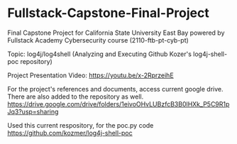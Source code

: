 # Fullstack-Capstone-Final-Project

Final Capstone Project for California State University East Bay powered by Fullstack Academy Cybersecurity course (2110-ftb-pt-cyb-pt) 

Topic: log4j/log4shell (Analyzing and Executing Github Kozer's log4j-shell-poc repository)

Project Presentation Video: https://youtu.be/x-2RprzeihE

For the project's references and documents, access current google drive. There are also added to the repository as well.
https://drive.google.com/drive/folders/1eivoOHvLUBzfcB3B0lHXk_P5C9R1pJq3?usp=sharing


Used this current respository, for the poc.py code
https://github.com/kozmer/log4j-shell-poc
